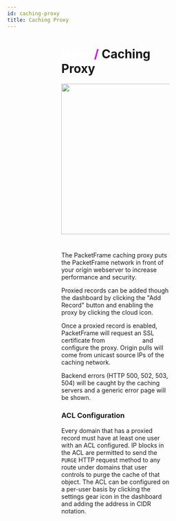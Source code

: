 ```yaml
---
id: caching-proxy
title: Caching Proxy
---
```


<div>

# <a href="#/docs">Docs</a> <span>/</span> Caching Proxy

<img src="/static/img/main/cache.svg">

The PacketFrame caching proxy puts the PacketFrame network in front of your origin webserver to increase performance and security. 

Proxied records can be added though the dashboard by clicking the "Add Record" button and enabling the proxy by clicking the cloud icon.

Once a proxied record is enabled, PacketFrame will request an SSL certificate from [LetsEncrypt](https://letsencrypt.org/) and configure the proxy. Origin pulls will come from unicast source IPs of the caching network.

Backend errors (HTTP 500, 502, 503, 504) will be caught by the caching servers and a generic error page will be shown.

### ACL Configuration

Every domain that has a proxied record must have at least one user with an ACL configured. IP blocks in the ACL are permitted to send the `PURGE` HTTP request method to any route under domains that user controls to purge the cache of that object. The ACL can be configured on a per-user basis by clicking the settings gear icon in the dashboard and adding the address in CIDR notation.

</div>

<style>
    div {
        margin: auto;
        width: 50%;
    }
    
    span {
        color: #d000ff;
    }
    
    a {
        color: white;
        text-decoration: none;
    }
    
    img {
        width: 350px;
        display: block;
        margin: auto auto 40px;
    }
</style>
